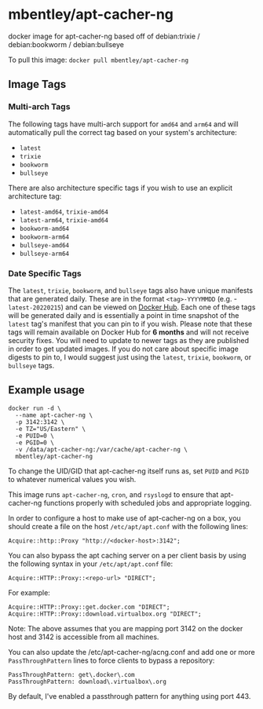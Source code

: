 # mbentley/apt-cacher-ng

docker image for apt-cacher-ng
based off of debian:trixie / debian:bookworm / debian:bullseye

To pull this image:
`docker pull mbentley/apt-cacher-ng`

## Image Tags

### Multi-arch Tags

The following tags have multi-arch support for `amd64` and `arm64` and will automatically pull the correct tag based on your system's architecture:

* `latest`
* `trixie`
* `bookworm`
* `bullseye`

There are also architecture specific tags if you wish to use an explicit architecture tag:

* `latest-amd64`, `trixie-amd64`
* `latest-arm64`, `trixie-amd64`
* `bookworm-amd64`
* `bookworm-arm64`
* `bullseye-amd64`
* `bullseye-arm64`

### Date Specific Tags

The `latest`, `trixie`, `bookworm`, and `bullseye` tags also have unique manifests that are generated daily.  These are in the format `<tag>-YYYYMMDD` (e.g. - `latest-20220215`) and can be viewed on [Docker Hub](https://hub.docker.com/repository/docker/mbentley/apt-cacher-ng/tags?page=1&ordering=last_updated&name=latest-20).  Each one of these tags will be generated daily and is essentially a point in time snapshot of the `latest` tag's manifest that you can pin to if you wish.  Please note that these tags will remain available on Docker Hub for __6 months__ and will not receive security fixes.  You will need to update to newer tags as they are published in order to get updated images.  If you do not care about specific image digests to pin to, I would suggest just using the `latest`, `trixie`, `bookworm`, or `bullseye` tags.

## Example usage

```
docker run -d \
  --name apt-cacher-ng \
  -p 3142:3142 \
  -e TZ="US/Eastern" \
  -e PUID=0 \
  -e PGID=0 \
  -v /data/apt-cacher-ng:/var/cache/apt-cacher-ng \
  mbentley/apt-cacher-ng
```

To change the UID/GID that apt-cacher-ng itself runs as, set `PUID` and `PGID` to whatever numerical values you wish.

This image runs `apt-cacher-ng`, `cron`, and `rsyslogd` to ensure that apt-cacher-ng functions properly with scheduled jobs and appropriate logging.

In order to configure a host to make use of apt-cacher-ng on a box, you should create a file on the host `/etc/apt/apt.conf` with the following lines:

```
Acquire::http::Proxy "http://<docker-host>:3142";
```

You can also bypass the apt caching server on a per client basis by using the following syntax in your `/etc/apt/apt.conf` file:

```
Acquire::HTTP::Proxy::<repo-url> "DIRECT";
```

For example:

```
Acquire::HTTP::Proxy::get.docker.com "DIRECT";
Acquire::HTTP::Proxy::download.virtualbox.org "DIRECT";
```

Note:  The above assumes that you are mapping port 3142 on the docker host and 3142 is accessible from all machines.

You can also update the /etc/apt-cacher-ng/acng.conf and add one or more `PassThroughPattern` lines to force clients to bypass a repository:

```
PassThroughPattern: get\.docker\.com
PassThroughPattern: download\.virtualbox\.org
```

By default, I've enabled a passthrough pattern for anything using port 443.
